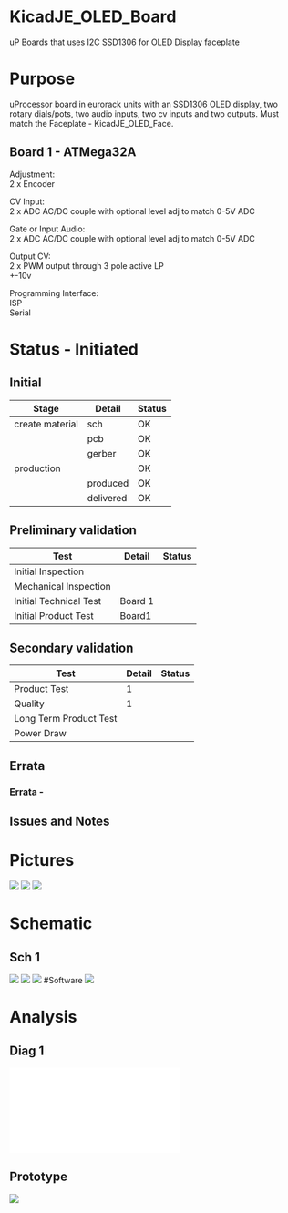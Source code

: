 # KicadJE_OLED_Board
uP Boards that uses I2C SSD1306 for OLED Display faceplate

# Purpose
uProcessor board in eurorack units with an SSD1306 OLED display, two rotary dials/pots, two audio inputs, two cv inputs and two outputs. Must match the Faceplate - KicadJE_OLED_Face.
## Board 1 - ATMega32A
Adjustment:  
2 x Encoder  

CV Input:  
2 x ADC AC/DC couple with optional level adj to match 0-5V ADC

Gate or Input Audio:  
2 x ADC AC/DC couple with optional level adj to match 0-5V ADC

Output CV:  
2 x PWM output through 3 pole active LP  
+-10v

Programming Interface:  
ISP  
Serial  

# Status - Initiated
## Initial 
| Stage  | Detail | Status |
| ------------- | ------------- | ------------- |
| create material  | sch | OK
| | pcb | OK
| | gerber | OK
| production |  |  OK
|  | produced  | OK
|  | delivered | OK
## Preliminary validation
| Test  | Detail | Status |
| ------------- | ------------- | ------------- |
| Initial Inspection | |  |
| Mechanical Inspection | | |
| Initial Technical Test | Board 1 |  |
| Initial Product Test | Board1 |  |

## Secondary validation
| Test  | Detail | Status |
| ------------- | ------------- |------------- |
| Product Test | 1 | |
| Quality | 1 | |
| Long Term Product Test |  |  |
| Power Draw |  | 

## Errata
### Errata - 

## Issues and Notes
### 

# Pictures
![](KicadJE_Face_Back.png)
![](KicadJE_OLED_Board_Bottom.png)
![](KicadJE_OLED_Board_Top2.png)
# Schematic
## Sch 1
![](KicadJE_OLED_ATMega32_sch1.png)
![](KicadJE_OLED_DAC_sch1.png)
![](KicadJE_OLED_sch1.png)
#Software
![](MightyCore_ATMega32.jpg)

# Analysis
## Diag 1
![](.pdf)

## Prototype
![](.jpg)
